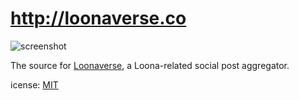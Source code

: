# <http://loonaverse.co>

![screenshot](http://zacanger.com/assets/loonaverse.png)

The source for [Loonaverse](http://loonaverse.co), a Loona-related social post
aggregator.

icense: [MIT](./LICENSE.md)
